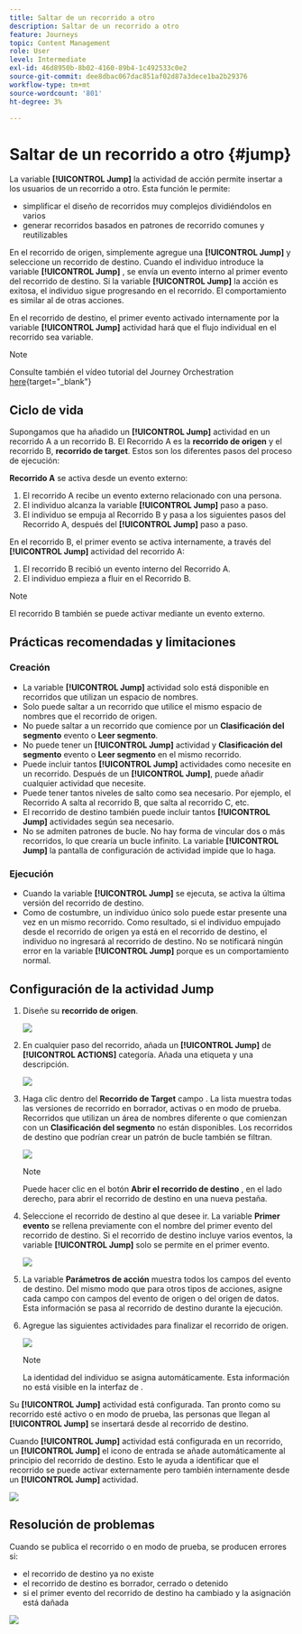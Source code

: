 ```yaml
---
title: Saltar de un recorrido a otro
description: Saltar de un recorrido a otro
feature: Journeys
topic: Content Management
role: User
level: Intermediate
exl-id: 46d8950b-8b02-4160-89b4-1c492533c0e2
source-git-commit: dee8dbac067dac851af02d87a3dece1ba2b29376
workflow-type: tm+mt
source-wordcount: '801'
ht-degree: 3%

---
```


# Saltar de un recorrido a otro {#jump}

La variable **[!UICONTROL Jump]** la actividad de acción permite insertar a los usuarios de un recorrido a otro. Esta función le permite:

* simplificar el diseño de recorridos muy complejos dividiéndolos en varios
* generar recorridos basados en patrones de recorrido comunes y reutilizables

En el recorrido de origen, simplemente agregue una **[!UICONTROL Jump]** y seleccione un recorrido de destino. Cuando el individuo introduce la variable **[!UICONTROL Jump]** , se envía un evento interno al primer evento del recorrido de destino. Si la variable **[!UICONTROL Jump]** la acción es exitosa, el individuo sigue progresando en el recorrido. El comportamiento es similar al de otras acciones.

En el recorrido de destino, el primer evento activado internamente por la variable **[!UICONTROL Jump]** actividad hará que el flujo individual en el recorrido sea variable.

>[!NOTE]
>
>Consulte también el vídeo tutorial del Journey Orchestration [here](https://experienceleague.adobe.com/docs/journey-orchestration-learn/tutorials/building-a-journey/jumping-to-another-journey.html?lang=es){target=&quot;_blank&quot;}

## Ciclo de vida

Supongamos que ha añadido un **[!UICONTROL Jump]** actividad en un recorrido A a un recorrido B. El Recorrido A es la **recorrido de origen** y el recorrido B, **recorrido de target**.
Estos son los diferentes pasos del proceso de ejecución:

**Recorrido A** se activa desde un evento externo:

1. El recorrido A recibe un evento externo relacionado con una persona.
1. El individuo alcanza la variable **[!UICONTROL Jump]** paso a paso.
1. El individuo se empuja al Recorrido B y pasa a los siguientes pasos del Recorrido A, después del **[!UICONTROL Jump]** paso a paso.

En el recorrido B, el primer evento se activa internamente, a través del **[!UICONTROL Jump]** actividad del recorrido A:

1. El recorrido B recibió un evento interno del Recorrido A.
1. El individuo empieza a fluir en el Recorrido B.

>[!NOTE]
>
>El recorrido B también se puede activar mediante un evento externo.

## Prácticas recomendadas y limitaciones

### Creación

* La variable **[!UICONTROL Jump]** actividad solo está disponible en recorridos que utilizan un espacio de nombres.
* Solo puede saltar a un recorrido que utilice el mismo espacio de nombres que el recorrido de origen.
* No puede saltar a un recorrido que comience por un **Clasificación del segmento** evento o **Leer segmento**.
* No puede tener un **[!UICONTROL Jump]** actividad y **Clasificación del segmento** evento o **Leer segmento** en el mismo recorrido.
* Puede incluir tantos **[!UICONTROL Jump]** actividades como necesite en un recorrido. Después de un **[!UICONTROL Jump]**, puede añadir cualquier actividad que necesite.
* Puede tener tantos niveles de salto como sea necesario. Por ejemplo, el Recorrido A salta al recorrido B, que salta al recorrido C, etc.
* El recorrido de destino también puede incluir tantos **[!UICONTROL Jump]** actividades según sea necesario.
* No se admiten patrones de bucle. No hay forma de vincular dos o más recorridos, lo que crearía un bucle infinito. La variable **[!UICONTROL Jump]** la pantalla de configuración de actividad impide que lo haga.

### Ejecución

* Cuando la variable **[!UICONTROL Jump]** se ejecuta, se activa la última versión del recorrido de destino.
* Como de costumbre, un individuo único solo puede estar presente una vez en un mismo recorrido. Como resultado, si el individuo empujado desde el recorrido de origen ya está en el recorrido de destino, el individuo no ingresará al recorrido de destino. No se notificará ningún error en la variable **[!UICONTROL Jump]** porque es un comportamiento normal.

## Configuración de la actividad Jump

1. Diseñe su **recorrido de origen**.

   ![](assets/jump1.png)

1. En cualquier paso del recorrido, añada un **[!UICONTROL Jump]** de **[!UICONTROL ACTIONS]** categoría. Añada una etiqueta y una descripción.

   ![](assets/jump2.png)

1. Haga clic dentro del **Recorrido de Target** campo .
La lista muestra todas las versiones de recorrido en borrador, activas o en modo de prueba. Recorridos que utilizan un área de nombres diferente o que comienzan con un **Clasificación del segmento** no están disponibles. Los recorridos de destino que podrían crear un patrón de bucle también se filtran.

   ![](assets/jump3.png)

   >[!NOTE]
   >
   >Puede hacer clic en el botón **Abrir el recorrido de destino** , en el lado derecho, para abrir el recorrido de destino en una nueva pestaña.

1. Seleccione el recorrido de destino al que desee ir.
La variable **Primer evento** se rellena previamente con el nombre del primer evento del recorrido de destino. Si el recorrido de destino incluye varios eventos, la variable **[!UICONTROL Jump]** solo se permite en el primer evento.

   ![](assets/jump4.png)

1. La variable **Parámetros de acción** muestra todos los campos del evento de destino. Del mismo modo que para otros tipos de acciones, asigne cada campo con campos del evento de origen o del origen de datos. Esta información se pasa al recorrido de destino durante la ejecución.
1. Agregue las siguientes actividades para finalizar el recorrido de origen.

   ![](assets/jump5.png)


   >[!NOTE]
   >
   >La identidad del individuo se asigna automáticamente. Esta información no está visible en la interfaz de .

Su **[!UICONTROL Jump]** actividad está configurada. Tan pronto como su recorrido esté activo o en modo de prueba, las personas que llegan al **[!UICONTROL Jump]** se insertará desde al recorrido de destino.

Cuando **[!UICONTROL Jump]** actividad está configurada en un recorrido, un **[!UICONTROL Jump]** el icono de entrada se añade automáticamente al principio del recorrido de destino. Esto le ayuda a identificar que el recorrido se puede activar externamente pero también internamente desde un **[!UICONTROL Jump]** actividad.

![](assets/jump7.png)

## Resolución de problemas

Cuando se publica el recorrido o en modo de prueba, se producen errores si:
* el recorrido de destino ya no existe
* el recorrido de destino es borrador, cerrado o detenido
* si el primer evento del recorrido de destino ha cambiado y la asignación está dañada

![](assets/jump6.png)
